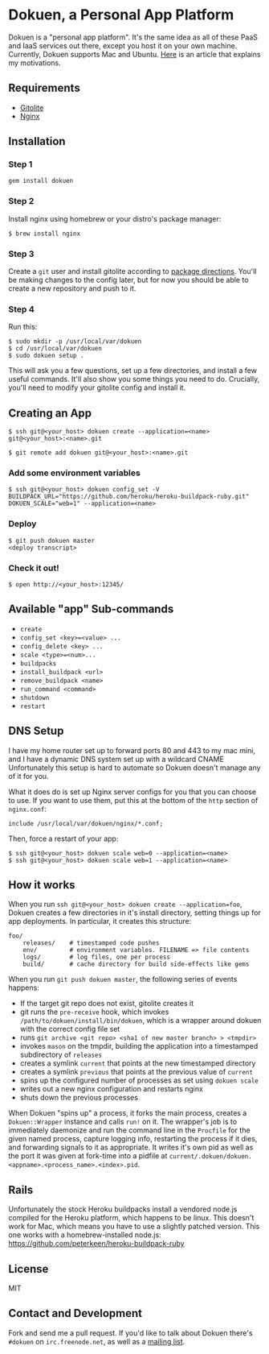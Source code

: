 # Dokuen, a Personal App Platform

Dokuen is a "personal app platform". It's the same idea as all of these PaaS and IaaS services out there, except you host it on
your own machine. Currently, Dokuen supports Mac and Ubuntu. [Here](http://bugsplat.info/2012-05-17-dokuen-a-personal-app-platform.html) is an article that explains my motivations.

## Requirements

* [Gitolite](https://github.com/sitaramc/gitolite)
* [Nginx](http://wiki.nginx.org/Main)


## Installation


### Step 1

```
gem install dokuen
```

### Step 2

Install nginx using homebrew or your distro's package manager:

```
$ brew install nginx
```

### Step 3

Create a `git` user and install gitolite according to [package directions](http://sitaramc.github.com/gitolite/qi.html). You'll be making changes to the config later, but for now you should be able to create a new repository and push to it.

### Step 4

Run this:

```
$ sudo mkdir -p /usr/local/var/dokuen
$ cd /usr/local/var/dokuen
$ sudo dokuen setup .
```

This will ask you a few questions, set up a few directories, and install a few useful commands. It'll also show you some things you need to do. Crucially, you'll need to modify your gitolite config and install it.

## Creating an App

```
$ ssh git@<your_host> dokuen create --application=<name>
git@<your_host>:<name>.git

$ git remote add dokuen git@<your_host>:<name>.git
```

### Add some environment variables

```
$ ssh git@<your_host> dokuen config_set -V BUILDPACK_URL="https://github.com/heroku/heroku-buildpack-ruby.git" DOKUEN_SCALE="web=1" --application=<name>
```

### Deploy
```
$ git push dokuen master
<deploy transcript>
```

### Check it out!
```
$ open http://<your_host>:12345/
```

## Available "app" Sub-commands

* `create`
* `config_set <key>=<value> ...`
* `config_delete <key> ...`
* `scale <type>=<num>...`
* `buildpacks`
* `install_buildpack <url>`
* `remove_buildpack <name>`
* `run_command <command>`
* `shutdown`
* `restart`

## DNS Setup

I have my home router set up to forward ports 80 and 443 to my mac mini, and I have a dynamic DNS system set up with a wildcard CNAME Unfortunately this setup is hard to automate so Dokuen doesn't manage any of it for you.

What it does do is set up Nginx server configs for you that you can choose to use. If you want to use them, put this at the bottom of the `http` section of `nginx.conf`:

```
include /usr/local/var/dokuen/nginx/*.conf;
```

Then, force a restart of your app:

```
$ ssh git@<your_host> dokuen scale web=0 --application=<name>
$ ssh git@<your_host> dokuen scale web=1 --application=<name>
```


## How it works

When you run `ssh git@<your_host> dokuen create --application=foo`, Dokuen creates a few directories in it's install directory, setting things up for app deployments. In particular, it creates this structure:

```
foo/
    releases/    # timestamped code pushes
    env/         # environment variables. FILENAME => file contents
    logs/        # log files, one per process
    build/       # cache directory for build side-effects like gems
```

When you run `git push dokuen master`, the following series of events happens:

* If the target git repo does not exist, gitolite creates it
* git runs the `pre-receive` hook, which invokes `/path/to/dokuen/install/bin/dokuen`, which is a wrapper around dokuen with the correct config file set
* runs `git archive <git repo> <sha1 of new master branch> > <tmpdir>`
* invokes `mason` on the tmpdir, building the application into a timestamped subdirectory of `releases`
* creates a symlink `current` that points at the new timestamped directory
* creates a symlink `previous` that points at the previous value of `current`
* spins up the configured number of processes as set using `dokuen scale`
* writes out a new nginx configuration and restarts nginx
* shuts down the previous processes

When Dokuen "spins up" a process, it forks the main process, creates a `Dokuen::Wrapper` instance and calls `run!` on it. The wrapper's job is to immediately daemonize and run the command line in the `Procfile` for the given named process, capture logging info, restarting the process if it dies, and forwarding signals to it as appropriate. It writes it's own pid as well as the port it was given at fork-time into a pidfile at `current/.dokuen/dokuen.<appname>.<process_name>.<index>.pid`.

## Rails

Unfortunately the stock Heroku buildpacks install a vendored node.js compiled for the Heroku platform, which happens to be linux. This doesn't work for Mac, which means you have to use a slightly patched version. This one works with a homebrew-installed node.js: https://github.com/peterkeen/heroku-buildpack-ruby

## License

MIT

## Contact and Development

Fork and send me a pull request. If you'd like to talk about Dokuen there's `#dokuen` on `irc.freenode.net`, as well as a [mailing list](https://groups.google.com/forum/#!forum/dokuen). 
